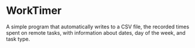 # WorkTimer
A simple program that automatically writes to a CSV file, the recorded times spent on remote tasks, with information about dates, day of the week, and task type.
